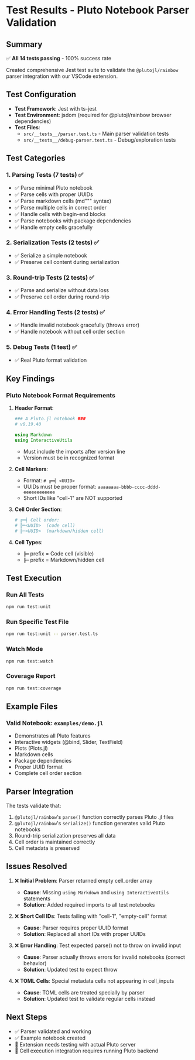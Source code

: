 # Test Results - Pluto Notebook Parser Validation

## Summary

✅ **All 14 tests passing** - 100% success rate

Created comprehensive Jest test suite to validate the `@plutojl/rainbow` parser integration with our VSCode extension.

## Test Configuration

- **Test Framework**: Jest with ts-jest
- **Test Environment**: jsdom (required for @plutojl/rainbow browser dependencies)
- **Test Files**:
  - `src/__tests__/parser.test.ts` - Main parser validation tests
  - `src/__tests__/debug-parser.test.ts` - Debug/exploration tests

## Test Categories

### 1. Parsing Tests (7 tests) ✅
- ✅ Parse minimal Pluto notebook
- ✅ Parse cells with proper UUIDs
- ✅ Parse markdown cells (md""" syntax)
- ✅ Parse multiple cells in correct order
- ✅ Handle cells with begin-end blocks
- ✅ Parse notebooks with package dependencies
- ✅ Handle empty cells gracefully

### 2. Serialization Tests (2 tests) ✅
- ✅ Serialize a simple notebook
- ✅ Preserve cell content during serialization

### 3. Round-trip Tests (2 tests) ✅
- ✅ Parse and serialize without data loss
- ✅ Preserve cell order during round-trip

### 4. Error Handling Tests (2 tests) ✅
- ✅ Handle invalid notebook gracefully (throws error)
- ✅ Handle notebook without cell order section

### 5. Debug Tests (1 test) ✅
- ✅ Real Pluto format validation

## Key Findings

### Pluto Notebook Format Requirements

1. **Header Format**:
   ```julia
   ### A Pluto.jl notebook ###
   # v0.19.40

   using Markdown
   using InteractiveUtils
   ```
   - Must include the imports after version line
   - Version must be in recognized format

2. **Cell Markers**:
   - Format: `# ╔═╡ <UUID>`
   - UUIDs must be proper format: `aaaaaaaa-bbbb-cccc-dddd-eeeeeeeeeeee`
   - Short IDs like "cell-1" are NOT supported

3. **Cell Order Section**:
   ```julia
   # ╔═╡ Cell order:
   # ╠═<UUID>  (code cell)
   # ╟─<UUID>  (markdown/hidden cell)
   ```

4. **Cell Types**:
   - `╠═` prefix = Code cell (visible)
   - `╟─` prefix = Markdown/hidden cell

## Test Execution

### Run All Tests
```bash
npm run test:unit
```

### Run Specific Test File
```bash
npm run test:unit -- parser.test.ts
```

### Watch Mode
```bash
npm run test:watch
```

### Coverage Report
```bash
npm run test:coverage
```

## Example Files

### Valid Notebook: `examples/demo.jl`
- Demonstrates all Pluto features
- Interactive widgets (@bind, Slider, TextField)
- Plots (Plots.jl)
- Markdown cells
- Package dependencies
- Proper UUID format
- Complete cell order section

## Parser Integration

The tests validate that:
1. `@plutojl/rainbow`'s `parse()` function correctly parses Pluto .jl files
2. `@plutojl/rainbow`'s `serialize()` function generates valid Pluto notebooks
3. Round-trip serialization preserves all data
4. Cell order is maintained correctly
5. Cell metadata is preserved

## Issues Resolved

1. ❌ **Initial Problem**: Parser returned empty cell_order array
   - **Cause**: Missing `using Markdown` and `using InteractiveUtils` statements
   - **Solution**: Added required imports to all test notebooks

2. ❌ **Short Cell IDs**: Tests failing with "cell-1", "empty-cell" format
   - **Cause**: Parser requires proper UUID format
   - **Solution**: Replaced all short IDs with proper UUIDs

3. ❌ **Error Handling**: Test expected parse() not to throw on invalid input
   - **Cause**: Parser actually throws errors for invalid notebooks (correct behavior)
   - **Solution**: Updated test to expect throw

4. ❌ **TOML Cells**: Special metadata cells not appearing in cell_inputs
   - **Cause**: TOML cells are treated specially by parser
   - **Solution**: Updated test to validate regular cells instead

## Next Steps

- ✅ Parser validated and working
- ✅ Example notebook created
- 🔄 Extension needs testing with actual Pluto server
- 🔄 Cell execution integration requires running Pluto backend
